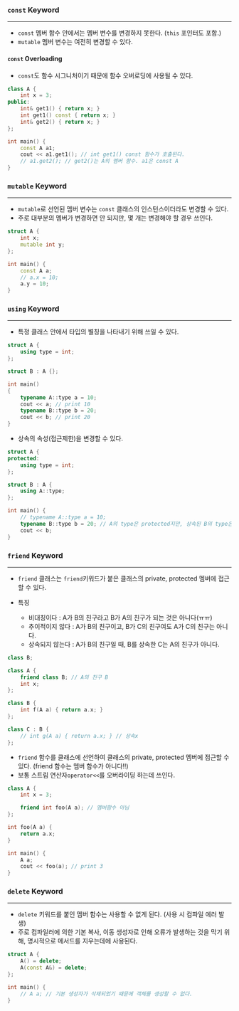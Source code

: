 
### `const` Keyword
---

- `const` 멤버 함수 안에서는 멤버 변수를 변경하지 못한다. (`this` 포인터도 포함.)
- `mutable` 멤버 변수는 여전히 변경할 수 있다.
#### `const` Overloading
- `const`도 함수 시그니처이기 때문에 함수 오버로딩에 사용될 수 있다.
```cpp
class A {
	int x = 3;
public:
	int& get1() { return x; }
	int get1() const { return x; }
	int& get2() { return x; }
};

int main() {
	const A a1;
	cout << a1.get1(); // int get1() const 함수가 호출된다.
	// a1.get2(); // get2()는 A의 멤버 함수. a1은 const A
}
```
### `mutable` Keyword
---

- `mutable`로 선언된 멤버 변수는 `const` 클래스의 인스턴스이더라도 변경할 수 있다.
- 주로 대부분의 멤버가 변경하면 안 되지만, 몇 개는 변경해야 할 경우 쓰인다.
```cpp
struct A {
	int x;
	mutable int y;
};

int main() {
	const A a;
	// a.x = 10;
	a.y = 10;
}
```


### `using` Keyword
---

- 특정 클래스 안에서 타입의 별칭을 나타내기 위해 쓰일 수 있다.
```cpp
struct A {
	using type = int;
};

struct B : A {};

int main() 
{
	typename A::type a = 10;
	cout << a; // print 10
	typename B::type b = 20;
	cout << b; // print 20
}
```

- 상속의 속성(접근제한)을 변경할 수 있다.
```cpp
struct A {
protected:
	using type = int;
};

struct B : A {
	using A::type;
};

int main() {
	// typename A::type a = 10;
	typename B::type b = 20; // A의 type은 protected지만, 상속된 B의 type은 public
	cout << b;
}
```

### `friend` Keyword
---

- `friend` 클래스는 `friend`키워드가 붙은 클래스의 private, protected 멤버에 접근할 수 있다. 

- 특징
	- 비대칭이다 : A가 B의 친구라고 B가 A의 친구가 되는 것은 아니다(ㅠㅠ)
	- 추이적이지 않다 : A가 B의 친구이고, B가 C의 친구여도 A가 C의 친구는 아니다.
	- 상속되지 않는다 : A가 B의 친구일 때, B를 상속한 C는 A의 친구가 아니다.

```cpp
class B;

class A {
	friend class B; // A의 친구 B
	int x;
};

class B {
	int f(A a) { return a.x; }
};

class C : B {
	// int g(A a) { return a.x; } // 상속x
};
```

- `friend` 함수를 클래스에 선언하여 클래스의 private, protected 멤버에 접근할 수 있다. (friend 함수는 멤버 함수가 아니다!!)
- 보통 스트림 연산자`operator<<`를 오버라이딩 하는데 쓰인다.
```cpp
class A {
	int x = 3;

	friend int foo(A a); // 멤버함수 아님
};

int foo(A a) {
	return a.x;
}

int main() {
	A a;
	cout << foo(a); // print 3
}
```


### `delete` Keyword
---

- `delete` 키워드를 붙인 멤버 함수는 사용할 수 없게 된다. (사용 시 컴파일 에러 발생)
- 주로 컴파일러에 의한 기본 복사, 이동 생성자로 인해 오류가 발생하는 것을 막기 위해, 명시적으로 메서드를 지우는데에 사용된다.

```cpp
struct A {
	A() = delete;
	A(const A&) = delete;
};

int main() {
	// A a; // 기본 생성자가 삭제되었기 때문에 객체를 생성할 수 없다.
}
```